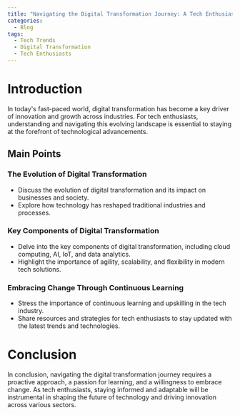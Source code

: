 ```yaml
---
title: "Navigating the Digital Transformation Journey: A Tech Enthusiast's Guide"
categories:
  - Blog
tags:
  - Tech Trends
  - Digital Transformation
  - Tech Enthusiasts
---
```


# Introduction
In today's fast-paced world, digital transformation has become a key driver of innovation and growth across industries. For tech enthusiasts, understanding and navigating this evolving landscape is essential to staying at the forefront of technological advancements.

## Main Points
### The Evolution of Digital Transformation
- Discuss the evolution of digital transformation and its impact on businesses and society.
- Explore how technology has reshaped traditional industries and processes.

### Key Components of Digital Transformation
- Delve into the key components of digital transformation, including cloud computing, AI, IoT, and data analytics.
- Highlight the importance of agility, scalability, and flexibility in modern tech solutions.

### Embracing Change Through Continuous Learning
- Stress the importance of continuous learning and upskilling in the tech industry.
- Share resources and strategies for tech enthusiasts to stay updated with the latest trends and technologies.

# Conclusion
In conclusion, navigating the digital transformation journey requires a proactive approach, a passion for learning, and a willingness to embrace change. As tech enthusiasts, staying informed and adaptable will be instrumental in shaping the future of technology and driving innovation across various sectors.